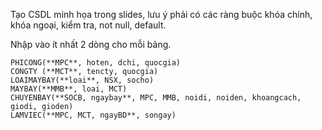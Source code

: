 Tạo CSDL minh họa trong slides, lưu ý phải có các ràng buộc khóa chính, khóa ngoại, kiểm tra, not null, default.

Nhập vào ít nhất 2 dòng cho mỗi bảng.
```
​​PHICONG(**MPC**, hoten, dchi, quocgia)
CONGTY (**MCT**, tencty, quocgia)
LOAIMAYBAY(**loai**, NSX, socho)
MAYBAY(**MMB**, loai, MCT)
CHUYENBAY(**SOCB, ngaybay**, MPC, MMB, noidi, noiden, khoangcach, giodi, gioden)
LAMVIEC(**MPC, MCT, ngayBD**, songay)
```


